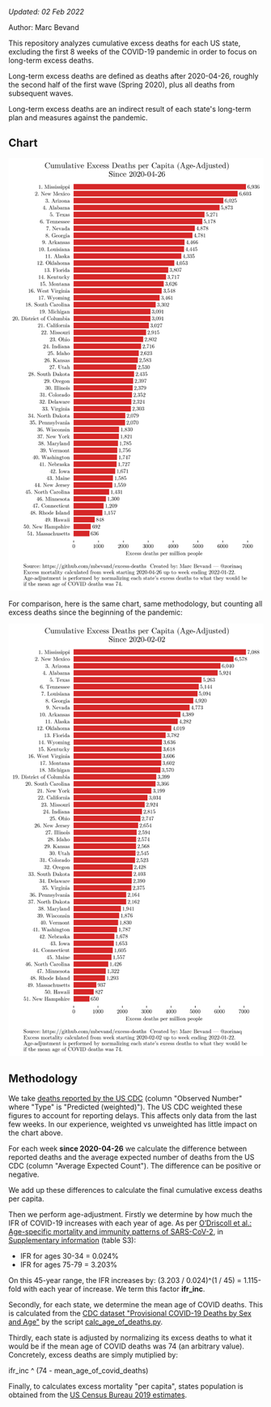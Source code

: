 *Updated: 02 Feb 2022*

Author: Marc Bevand

This repository analyzes cumulative excess deaths for each US state, excluding
the first 8 weeks of the COVID-19 pandemic in order to focus on
long-term excess deaths.

Long-term excess deaths are defined as deaths after 2020-04-26, roughly the
second half of the first wave (Spring 2020), plus all deaths from subsequent
waves.

Long-term excess deaths are an indirect result of each state's long-term plan
and measures against the pandemic.

## Chart

![Cumulative excess deaths for each US state](e.png)

For comparison, here is the same chart, same methodology, but counting all
excess deaths since the beginning of the pandemic:

![Cumulative excess deaths for each US state](eall.png)

## Methodology

We take [deaths reported by the US
CDC](https://data.cdc.gov/NCHS/Excess-Deaths-Associated-with-COVID-19/xkkf-xrst/)
(column "Observed Number" where "Type" is "Predicted (weighted)"). The US
CDC weighted these figures to account for reporting delays. This
affects only data from the last few weeks. In our experience, weighted vs
unweighted has little impact on the chart above.

For each week **since 2020-04-26** we calculate the difference between reported
deaths and the average expected number of deaths from the US CDC (column
"Average Expected Count"). The difference can be positive or negative.

We add up these differences to calculate the final cumulative excess deaths
per capita.

Then we perform age-adjustment. Firstly we determine by how much the IFR of COVID-19
increases with each year of age. As per [O’Driscoll et al.: Age-specific mortality and immunity patterns of SARS-CoV-2](https://www.nature.com/articles/s41586-020-2918-0), in [Supplementary information](https://static-content.springer.com/esm/art%3A10.1038%2Fs41586-020-2918-0/MediaObjects/41586_2020_2918_MOESM1_ESM.pdf) (table S3):

* IFR for ages 30-34 = 0.024%
* IFR for ages 75-79 = 3.203%

On this 45-year range, the IFR increases by: (3.203 / 0.024)^(1 / 45) =
1.115-fold with each year of increase. We term this factor **ifr_inc**.

Secondly, for each state, we determine the mean age of COVID deaths.
This is calculated from the [CDC dataset "Provisional COVID-19 Deaths by Sex and Age"](https://data.cdc.gov/NCHS/Provisional-COVID-19-Deaths-by-Sex-and-Age/9bhg-hcku) by the script [calc_age_of_deaths.py](calc_age_of_deaths.py).

Thirdly, each state is adjusted by normalizing its excess deaths to what it
would be if the mean age of COVID deaths was 74 (an arbitrary value).
Concretely, excess deaths are simply mutiplied by:

ifr_inc ^ (74 - mean_age_of_covid_deaths)

Finally, to calculates excess mortality "per capita", states population is obtained from the [US Census Bureau 2019 estimates](https://www2.census.gov/programs-surveys/popest/datasets/2010-2019/state/detail/SCPRC-EST2019-18+POP-RES.csv).
